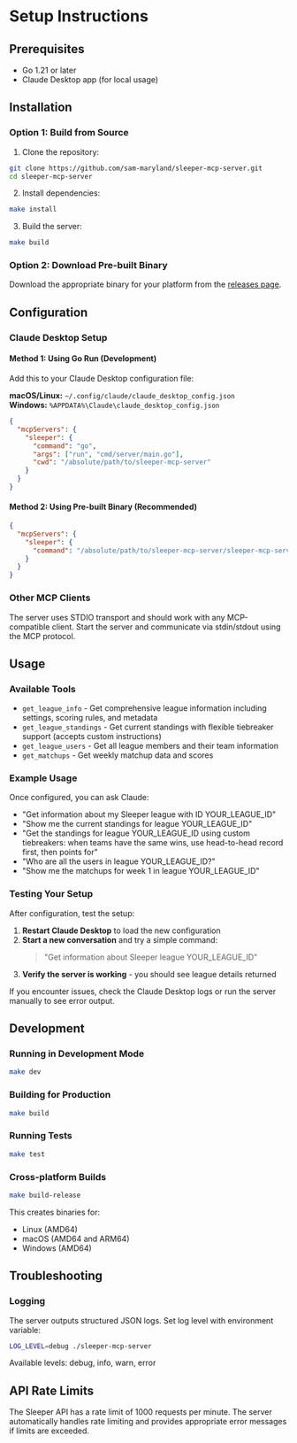 # Setup Instructions

## Prerequisites

- Go 1.21 or later
- Claude Desktop app (for local usage)

## Installation

### Option 1: Build from Source

1. Clone the repository:
```bash
git clone https://github.com/sam-maryland/sleeper-mcp-server.git
cd sleeper-mcp-server
```

2. Install dependencies:
```bash
make install
```

3. Build the server:
```bash
make build
```

### Option 2: Download Pre-built Binary

Download the appropriate binary for your platform from the [releases page](https://github.com/sam-maryland/sleeper-mcp-server/releases).

## Configuration

### Claude Desktop Setup

#### Method 1: Using Go Run (Development)

Add this to your Claude Desktop configuration file:

**macOS/Linux:** `~/.config/claude/claude_desktop_config.json`  
**Windows:** `%APPDATA%\Claude\claude_desktop_config.json`

```json
{
  "mcpServers": {
    "sleeper": {
      "command": "go",
      "args": ["run", "cmd/server/main.go"],
      "cwd": "/absolute/path/to/sleeper-mcp-server"
    }
  }
}
```

#### Method 2: Using Pre-built Binary (Recommended)

```json
{
  "mcpServers": {
    "sleeper": {
      "command": "/absolute/path/to/sleeper-mcp-server/sleeper-mcp-server"
    }
  }
}
```

### Other MCP Clients

The server uses STDIO transport and should work with any MCP-compatible client. Start the server and communicate via stdin/stdout using the MCP protocol.

## Usage

### Available Tools

- `get_league_info` - Get comprehensive league information including settings, scoring rules, and metadata
- `get_league_standings` - Get current standings with flexible tiebreaker support (accepts custom instructions)
- `get_league_users` - Get all league members and their team information
- `get_matchups` - Get weekly matchup data and scores

### Example Usage

Once configured, you can ask Claude:

- "Get information about my Sleeper league with ID YOUR_LEAGUE_ID"
- "Show me the current standings for league YOUR_LEAGUE_ID"
- "Get the standings for league YOUR_LEAGUE_ID using custom tiebreakers: when teams have the same wins, use head-to-head record first, then points for"
- "Who are all the users in league YOUR_LEAGUE_ID?"
- "Show me the matchups for week 1 in league YOUR_LEAGUE_ID"

### Testing Your Setup

After configuration, test the setup:

1. **Restart Claude Desktop** to load the new configuration
2. **Start a new conversation** and try a simple command:
   > "Get information about Sleeper league YOUR_LEAGUE_ID"
3. **Verify the server is working** - you should see league details returned

If you encounter issues, check the Claude Desktop logs or run the server manually to see error output.

## Development

### Running in Development Mode

```bash
make dev
```

### Building for Production

```bash
make build
```

### Running Tests

```bash
make test
```

### Cross-platform Builds

```bash
make build-release
```

This creates binaries for:
- Linux (AMD64)
- macOS (AMD64 and ARM64)
- Windows (AMD64)

## Troubleshooting

### Logging

The server outputs structured JSON logs. Set log level with environment variable:

```bash
LOG_LEVEL=debug ./sleeper-mcp-server
```

Available levels: debug, info, warn, error

## API Rate Limits

The Sleeper API has a rate limit of 1000 requests per minute. The server automatically handles rate limiting and provides appropriate error messages if limits are exceeded.